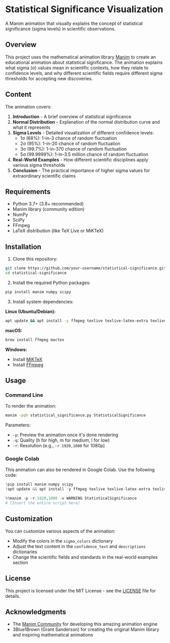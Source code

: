 # Statistical Significance Visualization

A Manim animation that visually explains the concept of statistical significance (sigma levels) in scientific observations.

## Overview

This project uses the mathematical animation library [Manim](https://www.manim.community/) to create an educational animation about statistical significance. The animation explains what sigma (σ) values mean in scientific contexts, how they relate to confidence levels, and why different scientific fields require different sigma thresholds for accepting new discoveries.


## Content

The animation covers:

1. **Introduction** - A brief overview of statistical significance
2. **Normal Distribution** - Explanation of the normal distribution curve and what it represents
3. **Sigma Levels** - Detailed visualization of different confidence levels:
   - 1σ (68%): 1-in-3 chance of random fluctuation
   - 2σ (95%): 1-in-20 chance of random fluctuation
   - 3σ (99.7%): 1-in-370 chance of random fluctuation
   - 5σ (99.9999%): 1-in-3.5 million chance of random fluctuation
4. **Real-World Examples** - How different scientific disciplines apply various sigma thresholds
5. **Conclusion** - The practical importance of higher sigma values for extraordinary scientific claims

## Requirements

- Python 3.7+ (3.8+ recommended)
- Manim library (community edition)
- NumPy
- SciPy
- FFmpeg
- LaTeX distribution (like TeX Live or MiKTeX)

## Installation

1. Clone this repository:
```bash
git clone https://github.com/your-username/statistical-significance.git
cd statistical-significance
```

2. Install the required Python packages:
```bash
pip install manim numpy scipy
```

3. Install system dependencies:

**Linux (Ubuntu/Debian):**
```bash
apt update && apt install -y ffmpeg texlive texlive-latex-extra texlive-fonts-recommended texlive-science
```

**macOS:**
```bash
brew install ffmpeg mactex
```

**Windows:**
- Install [MiKTeX](https://miktex.org/download)
- Install [FFmpeg](https://ffmpeg.org/download.html)

## Usage

### Command Line

To render the animation:

```bash
manim -pqh statistical_significance.py StatisticalSignificance
```

Parameters:
- `-p`: Preview the animation once it's done rendering
- `-q`: Quality (h for high, m for medium, l for low)
- `-r`: Resolution (e.g., `-r 1920,1080` for 1080p)

### Google Colab

This animation can also be rendered in Google Colab. Use the following code:

```python
!pip install manim numpy scipy
!apt update && apt install -y ffmpeg texlive texlive-latex-extra texlive-fonts-recommended texlive-science

%%manim -p -r 1920,1080 -v WARNING StatisticalSignificance
# [Insert the entire script here]
```

## Customization

You can customize various aspects of the animation:

- Modify the colors in the `sigma_colors` dictionary
- Adjust the text content in the `confidence_text` and `descriptions` dictionaries
- Change the scientific fields and standards in the real-world examples section

## License

This project is licensed under the MIT License - see the [LICENSE](LICENSE) file for details.

## Acknowledgments

- The [Manim Community](https://www.manim.community/) for developing this amazing animation engine
- 3Blue1Brown (Grant Sanderson) for creating the original Manim library and inspiring mathematical animations
